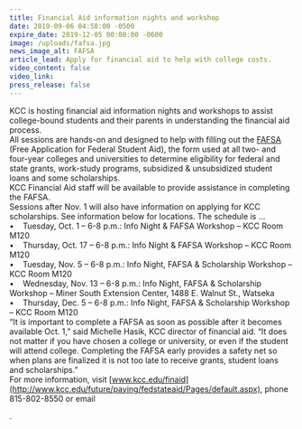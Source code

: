 ```yaml
---
title: Financial Aid information nights and workshop
date: 2019-09-06 04:58:00 -0500
expire_date: 2019-12-05 00:00:00 -0600
image: /uploads/fafsa.jpg
news_image_alt: FAFSA
article_lead: Apply for financial aid to help with college costs.
video_content: false
video_link:
press_release: false
---
```


KCC is hosting financial aid information nights and workshops to assist college-bound students and their parents in understanding the financial aid process.<br>All sessions are hands-on and designed to help with filling out the [FAFSA](https://studentaid.ed.gov/sa/fafsa) (Free Application for Federal Student Aid), the form used at all two- and four-year colleges and universities to determine eligibility for federal and state grants, work-study programs, subsidized & unsubsidized student loans and some scholarships.&nbsp;<br>KCC Financial Aid staff will be available to provide assistance in completing the FAFSA.<br>Sessions after Nov. 1 will also have information on applying for KCC scholarships. See information below for locations. The schedule is …&nbsp;<br>• &nbsp; &nbsp;Tuesday, Oct. 1 – 6-8 p.m.: Info Night & FAFSA Workshop – KCC Room M120<br>• &nbsp; &nbsp;Thursday, Oct. 17 – 6-8 p.m.: Info Night & FAFSA Workshop – KCC Room M120<br>• &nbsp; &nbsp;Tuesday, Nov. 5 – 6-8 p.m.: Info Night, FAFSA & Scholarship Workshop – KCC Room M120<br>• &nbsp; &nbsp;Wednesday, Nov. 13 – 6-8 p.m.: Info Night, FAFSA & Scholarship Workshop – Miner South Extension Center, 1488 E. Walnut St., Watseka<br>• &nbsp; &nbsp;Thursday, Dec. 5 – 6-8 p.m.: Info Night, FAFSA & Scholarship Workshop – KCC Room M120<br>“It is important to complete a FAFSA as soon as possible after it becomes available Oct. 1,” said Michelle Hasik, KCC director of financial aid. “It does not matter if you have chosen a college or university, or even if the student will attend college. Completing the FAFSA early provides a safety net so when plans are finalized it is not too late to receive grants, student loans and scholarships.”<br>For more information, visit [www.kcc.edu/finaid](http://www.kcc.edu/future/paying/fedstateaid/Pages/default.aspx), phone 815-802-8550 or email

.<br>&nbsp;